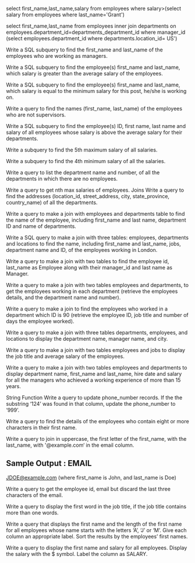 <!-- Subqueries
Write a query to find the first_name, last_name and salaries of the employees who have a higher salary than the employee whose last_name is Bull. -->
select first_name,last_name,salary from employees
where salary>(select salary from employees where last_name='Grant')

<!-- Write a SQL subquery to find the first_name and last_name of the employees under a manager who works for a department based in the United States.
Hint : Write single-row and multiple-row subqueries -->
select first_name,last_name from employees
inner join departments on employees.department_id=departments_department_id
where manager_id (select employees.department_id where departments.location_id=
US')

Write a SQL subquery to find the first_name and last_name of the employees who are working as managers.

Write a SQL subquery to find the employee(s) first_name and last_name, which salary is greater than the average salary of the employees.

Write a SQL subquery to find the employee(s) first_name and last_name, which salary is equal to the minimum salary for this post, he/she is working on.

Write a query to find the names (first_name, last_name) of the employees who are not supervisors.

Write a SQL subquery to find the employee(s) ID, first name, last name and salary of all employees whose salary is above the average salary for their departments.

Write a subquery to find the 5th maximum salary of all salaries.

Write a subquery to find the 4th minimum salary of all the salaries.

Write a query to list the department name and number, of all the departments in which there are no employees.

Write a query to get nth max salaries of employees.
Joins
Write a query to find the addresses (location_id, street_address, city, state_province, country_name) of all the departments.

Write a query to make a join with employees and departments table to find the name of the employee, including first_name and last name, department ID and name of departments.

Write a SQL query to make a join with three tables: employees, departments and locations to find the name, including first_name and last_name, jobs, department name and ID, of the employees working in London.

Write a query to make a join with two tables to find the employee id, last_name as Employee along with their manager_id and last name as Manager.

Write a query to make a join with two tables employees and departments, to get the employees working in each department (retrieve the employees details, and the department name and number).

Write a query to make a join to find the employees who worked in a department which ID is 90 (retrieve the employee ID, job title and number of days the employee worked).

Write a query to make a join with three tables departments, employees, and locations to display the department name, manager name, and city.

Write a query to make a join with two tables employees and jobs to display the job title and average salary of the employees.

Write a query to make a join with two tables employees and departments to display department name, first_name and last_name, hire date and salary for all the managers who achieved a working experience of more than 15 years.

String Function
Write a query to update phone_number records. If the the substring ‘124’ was found in that column, update the phone_number to ‘999’.

Write a query to find the details of the employees who contain eight or more characters in their first name.

Write a query to join in uppercase, the first letter of the first_name, with the last_name, with '@example.com‘ in the email column.

  **Sample Output :**
  EMAIL
  --------------------

  JDOE@example.com (where first_name is John, and last_name is Doe)


Write a query to get the employee id, email but discard the last three characters of the email.


Write a query to display the first word in the job title, if the job title contains more than one words.

Write a query that displays the first name and the length of the first name for all employees whose name starts with the letters ‘A’, ‘J’ or ‘M’. Give each column an appropriate label. Sort the results by the employees’ first names.

Write a query to display the first name and salary for all employees. Display the salary with the $ symbol. Label the column as SALARY.



